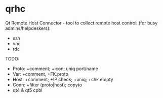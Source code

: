 # qrhc
Qt Remote Host Connector - tool to collect remote host controll (for busy admins/helpdeskers):
* ssh
* vnc
* rdc

TODO:
* Proto:	+comment; +icon; uniq port/name
* Var:		+comment, +FK.proto
* Host:		+comment; +IP check; +uniq; +chk empty
* Conn:		+filter (proto|host); copyto
* qt4 & qt5 cpbl
